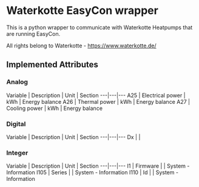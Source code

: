 # Waterkotte EasyCon wrapper

This is a python wrapper to communicate with Waterkotte Heatpumps that are running EasyCon.

All rights belong to Waterkotte - https://www.waterkotte.de/

## Implemented Attributes

### Analog

Variable | Description | Unit | Section
---|---|---
A25 | Electrical power | kWh | Energy balance
A26 | Thermal power | kWh | Energy balance
A27 | Cooling power | kWh | Energy balance

### Digital

Variable | Description | Unit | Section
---|---|---
Dx |  |

### Integer

Variable | Description | Unit | Section
---|---|---
I1 | Firmware | | System - Information
I105 | Series | | System - Information
I110 | Id | | System - Information